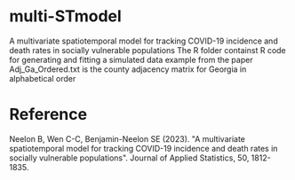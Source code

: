 # multi-STmodel
A multivariate spatiotemporal model for tracking COVID-19 incidence and death rates in socially vulnerable populations
The R folder containst R code for generating and fitting a simulated data example from the paper
Adj_Ga_Ordered.txt is the county adjacency matrix for Georgia in alphabetical order

# Reference
Neelon B, Wen C-C, Benjamin-Neelon SE (2023). "A multivariate spatiotemporal model for tracking COVID-19 incidence and death rates in socially vulnerable populations". Journal of Applied Statistics, 50, 1812-1835.
